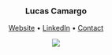 <h3 align="center">Lucas Camargo</h3>
<p align="center">
  <a href="https://www.lpescador.com.br">Website</a> •
  <a href="https://www.linkedin.com/in/lpescador/">LinkedIn</a> •
  <a href="mailto:lucaspescadordecamargo@gmail.com">Contact</a>
</p>

<div align="center"> 
  <img src="https://www.icegif.com/wp-content/uploads/2021/09/icegif-3.gif" />
</div>
